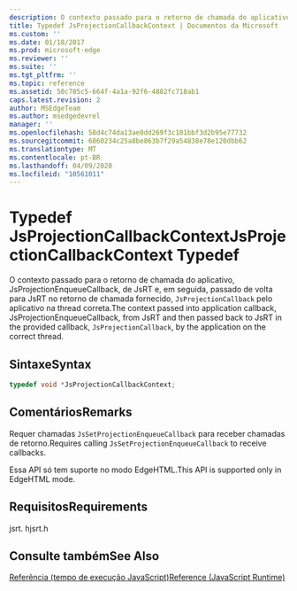 ```yaml
---
description: O contexto passado para o retorno de chamada do aplicativo, JsProjectionEnqueueCallback, de JsRT e, em seguida, passado de volta para JsRT no retorno de chamada fornecido, `JsProjectionCallback` pelo aplicativo na thread correta.
title: Typedef JsProjectionCallbackContext | Documentos da Microsoft
ms.custom: ''
ms.date: 01/18/2017
ms.prod: microsoft-edge
ms.reviewer: ''
ms.suite: ''
ms.tgt_pltfrm: ''
ms.topic: reference
ms.assetid: 50c705c5-664f-4a1a-92f6-4882fc718ab1
caps.latest.revision: 2
author: MSEdgeTeam
ms.author: msedgedevrel
manager: ''
ms.openlocfilehash: 58d4c74da13ae0dd269f3c101bbf3d2b95e77732
ms.sourcegitcommit: 6860234c25a8be863b7f29a54838e78e120dbb62
ms.translationtype: MT
ms.contentlocale: pt-BR
ms.lasthandoff: 04/09/2020
ms.locfileid: "10561011"
---
```

# <span data-ttu-id="d0939-103">Typedef JsProjectionCallbackContext</span><span class="sxs-lookup"><span data-stu-id="d0939-103">JsProjectionCallbackContext Typedef</span></span>
<span data-ttu-id="d0939-104">O contexto passado para o retorno de chamada do aplicativo, JsProjectionEnqueueCallback, de JsRT e, em seguida, passado de volta para JsRT no retorno de chamada fornecido, `JsProjectionCallback` pelo aplicativo na thread correta.</span><span class="sxs-lookup"><span data-stu-id="d0939-104">The context passed into application callback, JsProjectionEnqueueCallback, from JsRT and then passed back to JsRT in the provided callback, `JsProjectionCallback`, by the application on the correct thread.</span></span>  
  
## <span data-ttu-id="d0939-105">Sintaxe</span><span class="sxs-lookup"><span data-stu-id="d0939-105">Syntax</span></span>  
  
```cpp  
typedef void *JsProjectionCallbackContext;  
```  
  
## <span data-ttu-id="d0939-106">Comentários</span><span class="sxs-lookup"><span data-stu-id="d0939-106">Remarks</span></span>  
 <span data-ttu-id="d0939-107">Requer chamadas `JsSetProjectionEnqueueCallback` para receber chamadas de retorno.</span><span class="sxs-lookup"><span data-stu-id="d0939-107">Requires calling `JsSetProjectionEnqueueCallback` to receive callbacks.</span></span>  
  
 <span data-ttu-id="d0939-108">Essa API só tem suporte no modo EdgeHTML.</span><span class="sxs-lookup"><span data-stu-id="d0939-108">This API is supported only in EdgeHTML mode.</span></span>  
  
## <span data-ttu-id="d0939-109">Requisitos</span><span class="sxs-lookup"><span data-stu-id="d0939-109">Requirements</span></span>  
 <span data-ttu-id="d0939-110">jsrt. h</span><span class="sxs-lookup"><span data-stu-id="d0939-110">jsrt.h</span></span>  
  
## <span data-ttu-id="d0939-111">Consulte também</span><span class="sxs-lookup"><span data-stu-id="d0939-111">See Also</span></span>  
 [<span data-ttu-id="d0939-112">Referência (tempo de execução JavaScript)</span><span class="sxs-lookup"><span data-stu-id="d0939-112">Reference (JavaScript Runtime)</span></span>](../chakra-hosting/reference-javascript-runtime.md)